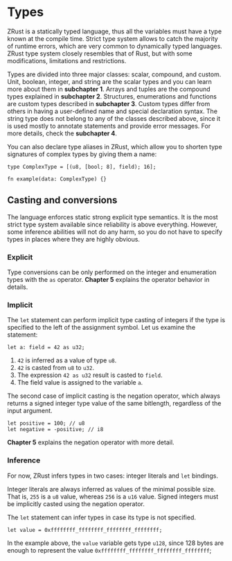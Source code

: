 # Types

ZRust is a statically typed language, thus all the variables must have a type
known at the compile time. Strict type system allows to catch the majority of
runtime errors, which are very common to dynamically typed languages. ZRust type
system closely resembles that of Rust, but with some modifications, limitations
and restrictions.

Types are divided into three major classes: scalar, compound, and custom.
Unit, boolean, integer, and string are the scalar types and you can learn more
about them in **subchapter 1**.
Arrays and tuples are the compound types explained in **subchapter 2**.
Structures, enumerations and functions are custom types described in **subchapter 3**.
Custom types differ from others in having a user-defined name and special
declaration syntax.
The string type does not belong to any of the classes described above, since
it is used mostly to annotate statements and provide error messages. For more
details, check the **subchapter 4**.

You can also declare type aliases in ZRust, which allow you to shorten type
signatures of complex types by giving them a name:

```rust,no_run,noplaypen
type ComplexType = [(u8, [bool; 8], field); 16];

fn example(data: ComplexType) {}
```

## Casting and conversions

The language enforces static strong explicit type semantics. It is the most
strict type system available since reliability is above everything. However,
some inference abilities will not do any harm, so you do not have to specify
types in places where they are highly obvious.

### Explicit

Type conversions can be only performed on the integer and enumeration types with
the `as` operator. **Chapter 5** explains the operator behavior in details.

### Implicit

The `let` statement can perform implicit type casting of integers if the type
is specified to the left of the assignment symbol. Let us examine the statement:

```rust,no_run,noplaypen
let a: field = 42 as u32;
```

1. `42` is inferred as a value of type `u8`.
2. `42` is casted from `u8` to `u32`.
3. The expression `42 as u32` result is casted to `field`.
4. The field value is assigned to the variable `a`.

The second case of implicit casting is the negation operator, which always
returns a signed integer type value of the same bitlength, regardless of the
input argument.

```rust,no_run,noplaypen
let positive = 100; // u8
let negative = -positive; // i8
```

**Chapter 5** explains the negation operator with more detail.

### Inference

For now, ZRust infers types in two cases: integer literals and `let` bindings.

Integer literals are always inferred as values of the minimal possible size.
That is, `255` is a `u8` value, whereas `256` is a `u16` value. Signed integers
must be implicitly casted using the negation operator.

The `let` statement can infer types in case its type is not specified.

```rust,no_run,noplaypen
let value = 0xffffffff_ffffffff_ffffffff_ffffffff;
```

In the example above, the `value` variable gets type `u128`, since 128 bytes
are enough to represent the value `0xffffffff_ffffffff_ffffffff_ffffffff`;
